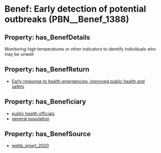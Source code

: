 # Benef: __Early detection of potential outbreaks__ (PBN__Benef_1388)

## Property: has_BenefDetails

Monitoring high temperatures or other indicators to identify individuals who may be unwell

## Property: has_BenefReturn

* [Early response to health emergencies, improved public health and safety](../BenefReturn/PBN__BenefReturn_1575)

## Property: has_Beneficiary

* [public health officials](../Stakeholder/PBN__Stakeholder_310)
* [general population](../Stakeholder/PBN__Stakeholder_9)

## Property: has_BenefSource

* [webb_smart_2020](../Article/PBN__Article_294)

